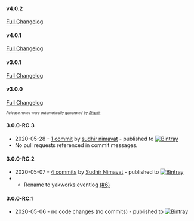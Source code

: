 #### v4.0.2

[Full Changelog](https://github.com/yakworks/grails-eventlog/compare/v4.0.1...v4.0.2)

#### v4.0.1

[Full Changelog](https://github.com/yakworks/grails-eventlog/compare/v3.0.1...v4.0.1)

#### v3.0.1

[Full Changelog](https://github.com/yakworks/grails-eventlog/compare/v3.0.0...v3.0.1)

#### v3.0.0

[Full Changelog](https://github.com/yakworks/grails-eventlog/compare/v3.0.0-RC.3...v3.0.0)

<sup><sup>*Release notes were automatically generated by [Shipkit](http://shipkit.org/)*</sup></sup>

#### 3.0.0-RC.3
 - 2020-05-28 - [1 commit](https://github.com/yakworks/grails-event-log/compare/v3.0.0-RC.2...v3.0.0-RC.3) by [sudhir nimavat](https://github.com/snimavat) - published to [![Bintray](https://img.shields.io/badge/Bintray-3.0.0-RC.3-green.svg)](https://bintray.com/null/null/org.grails.plugins/3.0.0-RC.3)
 - No pull requests referenced in commit messages.

#### 3.0.0-RC.2
 - 2020-05-07 - [4 commits](https://github.com/yakworks/grails-event-log/compare/v3.0.0-RC.1...v3.0.0-RC.2) by [Sudhir Nimavat](https://github.com/snimavat) - published to [![Bintray](https://img.shields.io/badge/Bintray-3.0.0-RC.2-green.svg)](https://bintray.com/null/null/yakworks/3.0.0-RC.2)
 - - Rename to yakworks:eventlog [(#6)](https://github.com/yakworks/grails-eventlog/pull/6)

#### 3.0.0-RC.1
 - 2020-05-06 - no code changes (no commits) - published to [![Bintray](https://img.shields.io/badge/Bintray-3.0.0-RC.1-green.svg)](https://bintray.com/null/null/org.grails.plugins/3.0.0-RC.1)

